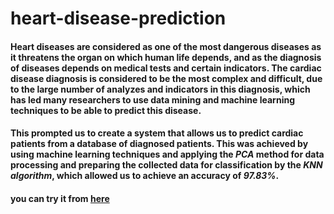 # heart-disease-prediction
#### Heart diseases are considered as one of the most dangerous diseases as it threatens the organ on which human life depends, and as the diagnosis of diseases depends on medical tests and certain indicators. The cardiac disease diagnosis is considered to be the most complex and difficult, due to the large number of analyzes and indicators in this diagnosis, which has led many researchers to use data mining and machine learning techniques to be able to predict this disease.

#### This prompted us to create a system that allows us to predict cardiac patients from a database of diagnosed patients. This was achieved by using machine learning techniques and applying the ***PCA*** method for data processing and preparing the collected data for classification by the ***KNN algorithm***, which allowed us to achieve an accuracy of ***97.83%***.
#### you can try it from [here](https://mohammed4124-heart-disease-prediction-streamlit-gui-hllnjg.streamlit.app/)
